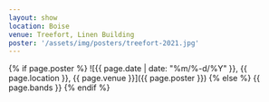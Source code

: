 ```yaml
---
layout: show
location: Boise
venue: Treefort, Linen Building
poster: '/assets/img/posters/treefort-2021.jpg'
---
```


{% if page.poster %}
![{{ page.date | date: "%m/%-d/%Y" }}, {{ page.location }}, {{ page.venue }}]({{ page.poster }})
{% else %}
{{ page.bands }}
{% endif %}
